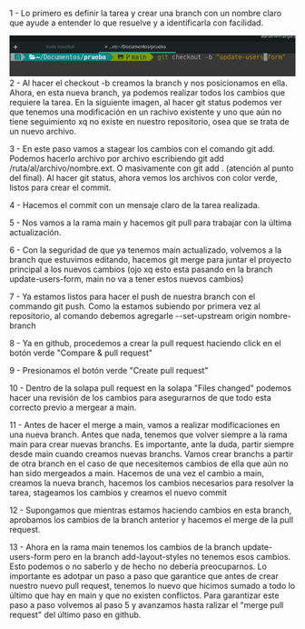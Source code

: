 1 - Lo primero es definir la tarea y crear una branch con un nombre claro que ayude a entender lo que resuelve y a identificarla con facilidad.

![](https://github.com/adrianmdp/ada8-frontend/blob/main/43%20-%20Git%20Branch%20y%20Pull%20Request/images/unknown.png?raw=true)
2 - Al hacer el checkout -b creamos la branch y nos posicionamos en ella. Ahora, en esta nueva branch, ya podemos realizar todos los cambios que requiere la tarea. En la siguiente imagen, al hacer git status podemos ver que tenemos una modificación en un rachivo existente y uno que aún no tiene seguimiento xq no existe en nuestro repositorio, osea que se trata de un nuevo archivo.

3 - En este paso vamos a stagear los cambios con el comando git add. Podemos hacerlo archivo por archivo escribiendo git add /ruta/al/archivo/nombre.ext. O masivamente con git add . (atención al punto del final). Al hacer git status, ahora vemos los archivos con color verde, listos para crear el commit.

4 - Hacemos el commit con un mensaje claro de la tarea realizada.

5 - Nos vamos a la rama main y hacemos git pull para trabajar con la última actualización.

6 - Con la seguridad de que ya tenemos main actualizado, volvemos a la branch que estuvimos editando, hacemos git merge para juntar el proyecto principal a los nuevos cambios (ojo xq esto esta pasando en la branch update-users-form, main no va a tener estos nuevos cambios)

7 - Ya estamos listos para hacer el push de nuestra branch con el commando git push. Como la estamos subiendo por primera vez al repositorio, al comando debemos agregarle --set-upstream origin nombre-branch

8 - Ya en github, procedemos a crear la pull request haciendo click en el botón verde "Compare & pull request"

9 - Presionamos el botón verde "Create pull request"

10 - Dentro de la solapa pull request en la solapa "Files changed" podemos hacer una revisión de los cambios para asegurarnos de que todo esta correcto previo a mergear a main.

11 - Antes de hacer el merge a main, vamos a realizar modificaciones en una nueva branch. Antes que nada, tenemos que volver siempre a la rama main para crear nuevas branchs. Es importante, ante la duda, partir siempre desde main cuando creamos nuevas branchs. Vamos crear branchs a partir de otra branch en el caso de que necesitemos cambios de ella que aún no han sido mergeados a main.
Hacemos de una vez el cambio a main, creamos la nueva branch, hacemos los cambios necesarios para resolver la tarea, stageamos los cambios y creamos el nuevo commit

12 - Supongamos que mientras estamos haciendo cambios en esta branch, aprobamos los cambios de la branch anterior y hacemos el merge de la pull request.

13 - Ahora en la rama main tenemos los cambios de la branch update-users-form pero en la branch add-layout-styles no tenemos esos cambios. Esto podemos o no saberlo y de hecho no debería preocuparnos. Lo importante es adotpar un paso a paso que garantice que antes de crear nuestro nuevo pull request, tenemos lo nuevo que hicimos sumado a todo lo último que hay en main y que no existen conflictos.
Para garantizar este paso a paso volvemos al paso 5 y avanzamos hasta ralizar el "merge pull request" del último paso en github.
